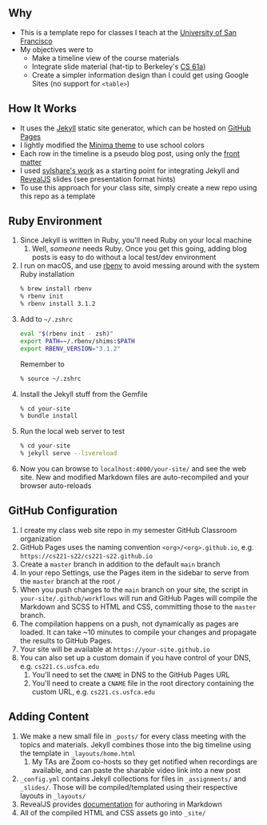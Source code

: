 ## Why

* This is a template repo for classes I teach at the [University of San Francisco](https://www.cs.usfca.edu)
* My objectives were to 
	* Make a timeline view of the course materials
	* Integrate slide material (hat-tip to Berkeley's [CS 61a](https://cs61a.org/))
	* Create a simpler information design than I could get using Google Sites (no support for `<table>`)

## How It Works

* It uses the [Jekyll](https://jekyllrb.com/) static site generator, which can be hosted on [GitHub Pages](https://pages.github.com/) 
* I lightly modified the [Minima theme](https://github.com/jekyll/minima) to use school colors
* Each row in the timeline is a pseudo blog post, using only the [front matter](https://jekyllrb.com/docs/front-matter/)
* I used [sylshare's work](https://github.com/sylhare/Reveal-Jekyll) as a starting point for integrating Jekyll and [RevealJS](https://revealjs.com/) slides (see presentation format hints)
* To use this approach for your class site, simply create a new repo using this repo as a template

## Ruby Environment

1. Since Jekyll is written in Ruby, you'll need Ruby on your local machine
	1. Well, *someone* needs Ruby. Once you get this going, adding blog posts is easy to do without a local test/dev environment
1. I run on macOS, and use [rbenv](https://github.com/rbenv/rbenv) to avoid messing around with the system Ruby installation
	```sh
	% brew install rbenv
	% rbenv init
	% rbenv install 3.1.2
	```
1. Add to `~/.zshrc`
	```sh
	eval "$(rbenv init - zsh)"
	export PATH=~/.rbenv/shims:$PATH
	export RBENV_VERSION="3.1.2"
	```
	Remember to
	```sh
	% source ~/.zshrc
	```
1. Install the Jekyll stuff from the Gemfile
	```sh
	% cd your-site
	% bundle install
	```
1. Run the local web server to test
	```sh
	% cd your-site
	% jekyll serve --livereload
	```
1. Now you can browse to `localhost:4000/your-site/` and see the web site. New and modified Markdown files are auto-recompiled and your browser auto-reloads

## GitHub Configuration

1. I create my class web site repo in my semester GitHub Classroom organization
1. GitHub Pages uses the naming convention `<org>/<org>.github.io`, e.g. `https://cs221-s22/cs221-s22.github.io`
1. Create a `master` branch in addition to the default `main` branch
1. In your repo Settings, use the Pages item in the sidebar to serve from the `master` branch at the root `/`
1. When you push changes to the `main` branch on your site, the script in `your-site/.github/workflows` will run and GitHub Pages will compile the Markdown and SCSS to HTML and CSS, committing those to the `master` branch. 
1. The compilation happens on a push, not dynamically as pages are loaded. It can take ~10 minutes to compile your changes and propagate the results to GitHub Pages.
1. Your site will be available at `https://your-site.github.io`
1. You can also set up a custom domain if you have control of your DNS, e.g. `cs221.cs.usfca.edu`
    1. You'll need to set the `CNAME` in DNS to the GitHub Pages URL
    1. You'll need to create a `CNAME` file in the root directory containing the custom URL, e.g. `cs221.cs.usfca.edu`

## Adding Content

1. We make a new small file in `_posts/` for every class meeting with the topics and materials. Jekyll combines those into the big timeline using the template in `_layouts/home.html`
	1. My TAs are Zoom co-hosts so they get notified when recordings are available, and can paste the sharable video link into a new post
1. `_config.yml` contains Jekyll collections for files in `_assignments/` and `_slides/`. Those will be compiled/templated using their respective layouts in `_layouts/` 
1. RevealJS provides [documentation](https://revealjs.com/markdown/) for authoring in Markdown
1. All of the compiled HTML and CSS assets go into `_site/`

